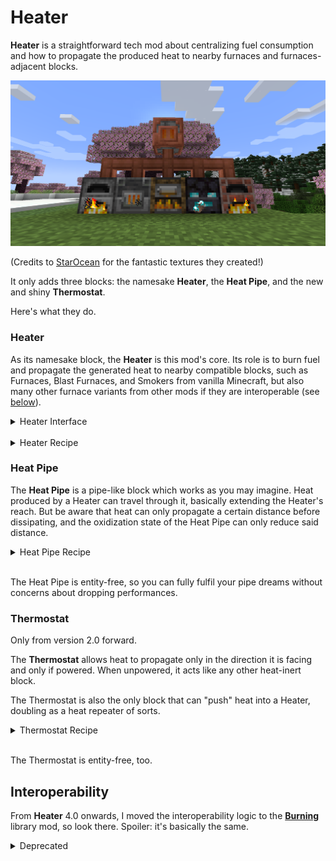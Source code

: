 # Heater

**Heater** is a straightforward tech mod about centralizing fuel consumption and how to propagate the produced heat to nearby furnaces and furnaces-adjacent blocks.

![Heater Showcase](img/Heater_Showcase_1.png)

(Credits to [StarOcean](https://github.com/0Starocean0) for the fantastic textures they created!)

It only adds three blocks: the namesake **Heater**, the **Heat Pipe**, and the new and shiny **Thermostat**.

Here's what they do.

### Heater

As its namesake block, the **Heater** is this mod's core. Its role is to burn fuel and propagate the generated heat to nearby compatible blocks, such as Furnaces, Blast Furnaces, and Smokers from vanilla Minecraft, but also many other furnace variants from other mods if they are interoperable (see [below](#interoperability)).

<details>
<summary>Heater Interface</summary>

![Heater Interface](img/Heater_Screen.png)

</details>
</br>
<details>
<summary>Heater Recipe</summary>

![Heater Recipe](img/Heater_Recipe.png)

</details>

### Heat Pipe

The **Heat Pipe** is a pipe-like block which works as you may imagine. Heat produced by a Heater can travel through it, basically extending the Heater's reach. But be aware that heat can only propagate a certain distance before dissipating, and the oxidization state of the Heat Pipe can only reduce said distance.

<details>
<summary>Heat Pipe Recipe</summary>

![Heat Pipe Recipe](img/Heat_Pipe_Recipe.png)

</details>
</br>

The Heat Pipe is entity-free, so you can fully fulfil your pipe dreams without concerns about dropping performances.

### Thermostat

Only from version 2.0 forward.

The **Thermostat** allows heat to propagate only in the direction it is facing and only if powered. When unpowered, it acts like any other heat-inert block.

The Thermostat is also the only block that can "push" heat into a Heater, doubling as a heat repeater of sorts.

<details>
<summary>Thermostat Recipe</summary>

![Thermostat Recipe](img/Thermostat_Recipe.png)

</details>
</br>

The Thermostat is entity-free, too.

## Interoperability

From **Heater** 4.0 onwards, I moved the interoperability logic to the [**Burning**](https://github.com/NivOridocs/burning) library mod, so look there. Spoiler: it's basically the same.

<details>
<summary>Deprecated</summary>

~~If you don't want to read on, for it does become a bit technical, but found a furnace-like block that you feel Heater should propagate heat to but doesn't, then I invite you to check if an issue regarding said block already exists or, if it doesn't, to open a new one. If you open a new one, I ask you to specify the mod name and possibly a source-code link, the furnace-like block or blocks, and the Minecraft version. Note that if a mod isn't open source, I can do close to nothing to make it compatible.~~

That said, Heater should be automatically interoperable with any 3rd party mod's block whose entity extends the `AbstractFurnaceBlockEntity` (as from Mojang mappings) class.

This is because every entity extending such a class has the `litTime` and `litDuration` (as from Mojang mappings) fields, which this mod interacts with to propagate heat.

However, some mods (like Heater, paradoxically) don't extend said class for the furnace-like blocks they add but still have two fields that work the same as `litTime` and `litDuration`.

To make such blocks interoperable, you can create a data pack containing one or more furnace adapters, as in the following examples.

<summary>Data Pack Structure</summary>

```tree
<datapack>.zip
├── data
│   └── <datapack>
│       └── heater
│           └── adapters
│               └── furnace
│                   └── <block_entity_type_1>.json (content example below)
│                   └── <block_entity_type_2>.json
│                   └── ...
├── pack.mcmeta
└── pack.png (optional)
```

<summary>JSON File Content</summary>

```json
// custom_furnace.json
{
    // The id of the 3rd party mod's furnace-like block's entity' type
    "type": "example_mod:custom_furnace_entity_type",
    // The name of the field corresponding in function to `litTime`
    "lit_time": "burnTime",
    // The name of the field corresponding in function to `litDuration`
    "lit_duration": "fuelTime"
}
```

</details>
